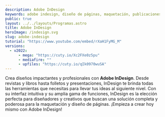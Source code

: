 ```yaml
---
description: Adobe InDesign
keywords: adobe indesign, diseño de páginas, maquetación, publicaciones impresas, publicaciones digitales, diseño editorial, crear diseños, herramientas de diseño, interfaz intuitiva, solución completa, diseñadores y creativos, indesign 2023, indesign gratis
public: true
layout: ../../layouts/Programas.astro
title: Adobe InDesign
heroImage: /indesign.svg
slug: adobe-indesign
tutorial: "https://www.youtube.com/embed/rXaH1FyMG_M"
versions:
  - v2022:
      - mega: "https://cuty.io/Xc2FXe0z5pu"
      - mediafire: ""
      - upfiles: "https://cuty.io/qIk0970wuSA"
---
```


Crea diseños impactantes y profesionales con <b>Adobe InDesign</b>. Desde revistas y libros hasta folletos y presentaciones, InDesign te brinda todas las herramientas que necesitas para llevar tus ideas al siguiente nivel. Con su interfaz intuitiva y su amplia gama de funciones, InDesign es la elección perfecta para diseñadores y creativos que buscan una solución completa y poderosa para la maquetación y diseño de páginas. ¡Empieza a crear hoy mismo con Adobe InDesign!

